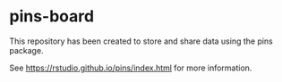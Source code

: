 # pins-board

This repository has been created to store and share data using the pins package. 

See https://rstudio.github.io/pins/index.html for more information.
